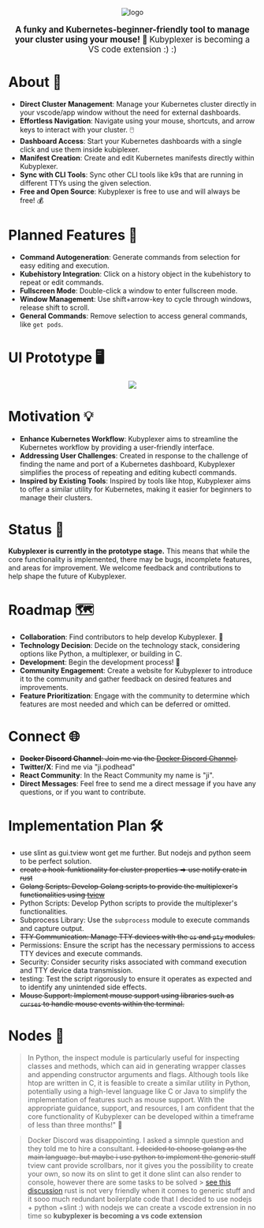 <p align="center">
  <img src="https://github.com/ji-soft/kubyplexer/blob/main/images/kubyplexer_small2.jpg?raw=true" alt="logo" />
</p>

<p align="center" style="font-size:  1.2em;">
  <strong>A funky and Kubernetes-beginner-friendly tool to manage your cluster using your mouse! 🚀 </strong>
  Kubyplexer is becoming a VS code extension :) :)
</p>

# About 📝
- **Direct Cluster Management**: Manage your Kubernetes cluster directly in your vscode/app window without the need for external dashboards.
- **Effortless Navigation**: Navigate using your mouse, shortcuts, and arrow keys to interact with your cluster. 🖱️
- **Dashboard Access**: Start your Kubernetes dashboards with a single click and use them inside kubiplexer. 
- **Manifest Creation**: Create and edit Kubernetes manifests directly within Kubyplexer.
- **Sync with CLI Tools**: Sync other CLI tools like k9s that are running in different TTYs using the given selection.
- **Free and Open Source**: Kubyplexer is free to use and will always be free! 💰

# Planned Features 🎯
- **Command Autogeneration**: Generate commands from selection for easy editing and execution.
- **Kubehistory Integration**: Click on a history object in the kubehistory to repeat or edit commands.
- **Fullscreen Mode**: Double-click a window to enter fullscreen mode.
- **Window Management**: Use shift+arrow-key to cycle through windows, release shift to scroll.
- **General Commands**: Remove selection to access general commands, like `get pods`.

# UI Prototype 🖥️
<p align="center">
  <img src="https://github.com/ji-soft/kubyplexer/blob/main/images/kubyplexer_noinfo.png?raw=true" />
</p>

# Motivation 💡
- **Enhance Kubernetes Workflow**: Kubyplexer aims to streamline the Kubernetes workflow by providing a user-friendly interface.
- **Addressing User Challenges**: Created in response to the challenge of finding the name and port of a Kubernetes dashboard, Kubyplexer simplifies the process of repeating and editing kubectl commands.
- **Inspired by Existing Tools**: Inspired by tools like htop, Kubyplexer aims to offer a similar utility for Kubernetes, making it easier for beginners to manage their clusters.

# Status 🚧
**Kubyplexer is currently in the prototype stage.** This means that while the core functionality is implemented, there may be bugs, incomplete features, and areas for improvement. We welcome feedback and contributions to help shape the future of Kubyplexer.

# Roadmap 🗺️
- **Collaboration**: Find contributors to help develop Kubyplexer. 🤝
- **Technology Decision**: Decide on the technology stack, considering options like Python, a multiplexer, or building in C.
- **Development**: Begin the development process! 💪
- **Community Engagement**: Create a website for Kubyplexer to introduce it to the community and gather feedback on desired features and improvements.
- **Feature Prioritization**: Engage with the community to determine which features are most needed and which can be deferred or omitted.

# Connect 🌐
- ~~**Docker Discord Channel**: Join me via the [Docker Discord Channel](https://discord.gg/HDnGNa68).~~
- **Twitter/X**: Find me via "ji.podhead"
- **React Community**: In the React Community my name is "ji".
- **Direct Messages**: Feel free to send me a direct message if you have any questions, or if you want to contribute.
  
# Implementation Plan 🛠️
- use slint as gui.tview wont get me further. But nodejs and python seem to be perfect solution.
- ~~create a hook-funktionality for cluster properties => use notify crate in rust~~
- ~~Golang Scripts: Develop Golang scripts to provide the multiplexer's functionalities using [tview](https://github.com/rivo/tview)~~  
- Python Scripts: Develop Python scripts to provide the multiplexer's functionalities.
- Subprocess Library: Use the `subprocess` module to execute commands and capture output.
- ~~TTY Communication: Manage TTY devices with the `os` and `pty` modules.~~
- Permissions: Ensure the script has the necessary permissions to access TTY devices and execute commands.
- Security: Consider security risks associated with command execution and TTY device data transmission.
- testing: Test the script rigorously to ensure it operates as expected and to identify any unintended side effects.
- ~~Mouse Support: Implement mouse support using libraries such as `curses` to handle mouse events within the terminal.~~


# Nodes 🧩
> In Python, the inspect module is particularly useful for inspecting classes and methods, which can aid in generating wrapper classes and appending constructor arguments and flags. Although tools like htop are written in C, it is feasible to create a similar utility in Python, potentially using a high-level language like C or Java to simplify the implementation of features such as mouse support. With the appropriate guidance, support, and resources, I am confident that the core functionality of Kubyplexer can be developed within a timeframe of less than three months!" 💪

> Docker Discord was disappointing. I asked a simnple question and they told me to hire a consultant. 
> ~~I decided to choose golang as the main language. but maybe i use python to implement the generic stuff~~
>tview cant provide scrollbars, nor it gives you the possibility to create your own, so now its on slint to get it done
>slint can also render to console, however there are some tasks to be solved > [see this discussion](https://github.com/slint-ui/slint/discussions/4672) 
>rust is not very friendly when it comes to generic stuff and it sooo much redundant boilerplate code that I decided to use nodejs + python +slint :)
>with nodejs we can create a vscode extrension in no time so **kubyplexer is becoming a vs code extension** 
